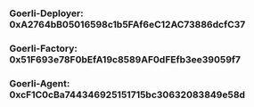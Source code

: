 ### Goerli-Deployer: 0xA2764bB05016598c1b5FAf6eC12AC73886dcfC37
### Goerli-Factory:  0x51F693e78F0bEfA19c8589AF0dFEfb3ee39059f7
### Goerli-Agent:    0xcF1C0cBa744346925151715bc30632083849e58d